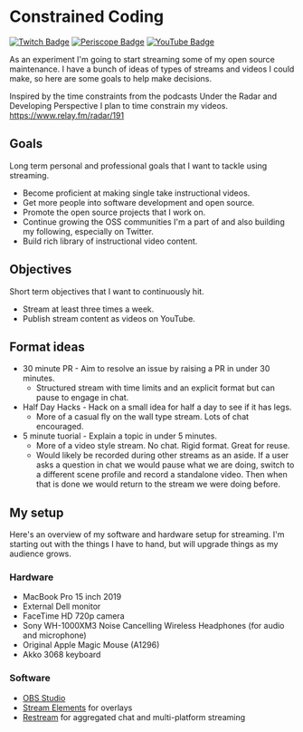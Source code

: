 # Constrained Coding
[![Twitch Badge](https://img.shields.io/badge/Twitch-ConstrainedCoding-9147ff?logo=twitch&logoColor=white)](https://www.twitch.tv/constrainedcoding)
[![Periscope Badge](https://img.shields.io/badge/Periscope-__JacobTomlinson-%2340A4C4?logo=periscope&logoColor=white)](https://www.pscp.tv/_JacobTomlinson/follow)
[![YouTube Badge](https://img.shields.io/badge/YouTube-Jacob%20Tomlinson-FF0000?logo=youtube&logoColor=white)](https://www.youtube.com/channel/UCjwcSpcyRYsfZMsliAJzYuQ/live)

As an experiment I'm going to start streaming some of my open source maintenance. I have a bunch of ideas of types of streams and videos I could make, so here are some goals to help make decisions.

Inspired by the time constraints from the podcasts Under the Radar and Developing Perspective I plan to time constrain my videos. https://www.relay.fm/radar/191

## Goals

Long term personal and professional goals that I want to tackle using streaming.

- Become proficient at making single take instructional videos.
- Get more people into software development and open source.
- Promote the open source projects that I work on.
- Continue growing the OSS communities I'm a part of and also building my following, especially on Twitter.
- Build rich library of instructional video content.

## Objectives

Short term objectives that I want to continuously hit.

- Stream at least three times a week.
- Publish stream content as videos on YouTube.

## Format ideas

 - 30 minute PR - Aim to resolve an issue by raising a PR in under 30 minutes. 
   - Structured stream with time limits and an explicit format but can pause to engage in chat.
 - Half Day Hacks - Hack on a small idea for half a day to see if it has legs. 
   - More of a casual fly on the wall type stream. Lots of chat encouraged.
 - 5 minute tuorial - Explain a topic in under 5 minutes.
   - More of a video style stream. No chat. Rigid format. Great for reuse.
   - Would likely be recorded during other streams as an aside. If a user asks a question in chat we would pause what we are doing, switch to a different scene profile and record a standalone video. Then when that is done we would return to the stream we were doing before.
 
## My setup

Here's an overview of my software and hardware setup for streaming. I'm starting out with the things I have to hand, but will upgrade things as my audience grows.

### Hardware

- MacBook Pro 15 inch 2019
- External Dell monitor
- FaceTime HD 720p camera
- Sony WH-1000XM3 Noise Cancelling Wireless Headphones (for audio and microphone)
- Original Apple Magic Mouse (A1296)
- Akko 3068 keyboard

### Software

- [OBS Studio](https://obsproject.com/)
- [Stream Elements](https://streamelements.com/) for overlays
- [Restream](https://restream.io) for aggregated chat and multi-platform streaming
